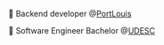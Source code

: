 🌱 Backend developer @<a href="https://www.portlouis.inf.br/">PortLouis</a>
 
🌱 Software Engineer Bachelor @<a href="https://www.udesc.br/ceavi">UDESC</a>



 

